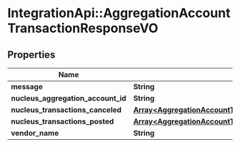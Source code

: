 # IntegrationApi::AggregationAccountTransactionResponseVO

## Properties
Name | Type | Description | Notes
------------ | ------------- | ------------- | -------------
**message** | **String** |  | [optional] 
**nucleus_aggregation_account_id** | **String** |  | [optional] 
**nucleus_transactions_canceled** | [**Array&lt;AggregationAccountTransactionResponseInternalObjectVO&gt;**](AggregationAccountTransactionResponseInternalObjectVO.md) |  | [optional] 
**nucleus_transactions_posted** | [**Array&lt;AggregationAccountTransactionResponseInternalObjectVO&gt;**](AggregationAccountTransactionResponseInternalObjectVO.md) |  | [optional] 
**vendor_name** | **String** |  | [optional] 



